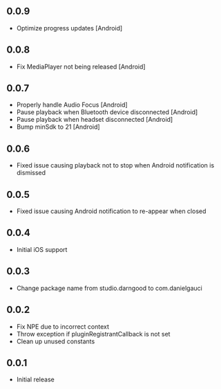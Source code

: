## 0.0.9

* Optimize progress updates [Android]

## 0.0.8

* Fix MediaPlayer not being released [Android]

## 0.0.7

* Properly handle Audio Focus [Android]
* Pause playback when Bluetooth device disconnected [Android]
* Pause playback when headset disconnected [Android]
* Bump minSdk to 21 [Android]

## 0.0.6

* Fixed issue causing playback not to stop when Android notification is dismissed

## 0.0.5

* Fixed issue causing Android notification to re-appear when closed

## 0.0.4

* Initial iOS support

## 0.0.3

* Change package name from studio.darngood to com.danielgauci

## 0.0.2

* Fix NPE due to incorrect context
* Throw exception if pluginRegistrantCallback is not set
* Clean up unused constants

## 0.0.1

* Initial release
